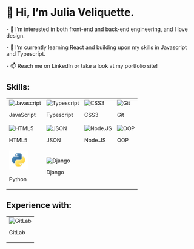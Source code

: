 <h1>👋 Hi, I’m Julia Veliquette.</h1>
<p> - 👀 I’m interested in both front-end and back-end engineering, and I love design. </p>
<p> - 🌱 I’m currently learning React and building upon my skills in Javascript and Typescript. </p>
<p> - 📫 Reach me on LinkedIn or take a look at my portfolio site! </p>

Skills:
----------
<table>
  <tr>
    <td> <img src="https://github.com/jveliquette/jveliquette/assets/143216711/157f10d1-0acc-479e-9f59-da9615f0c0ce"  alt="Javascript" width = 50 height = 50> <p>JavaScript</p> </td>
    <td> <img src="https://github.com/jveliquette/jveliquette/assets/143216711/65e8c8dd-39f9-4350-8b94-29e0de64e20d" alt="Typescript" width = 50 height = 50> <p>Typescript</p> </td>
    <td><img src="https://github.com/jveliquette/jveliquette/assets/143216711/a33cca0d-7bc7-464a-b40f-fa3ae85041cb" alt="CSS3" width = 50 height = 50> <p>CSS3</p> </td>
    <td><img src="https://github.com/jveliquette/jveliquette/assets/143216711/7ce97095-1da3-41ad-a38f-54767c6e6edc" alt="Git" width = 50 height = 50> <p>Git</p> </td>
  </tr>
  <tr>
    <td><img src="https://github.com/jveliquette/jveliquette/assets/143216711/86735f27-279c-4e0c-a7d2-6c1a2b632990" alt="HTML5" width = 50 height = 50> <p>HTML5</p> </td>
    <td><img src="https://github.com/jveliquette/jveliquette/assets/143216711/52fc0a39-524d-4f46-97f8-9e4d70d24797" alt="JSON" width = 50 height = 50> <p>JSON</p> </td>
    <td><img src="https://github.com/jveliquette/jveliquette/assets/143216711/0afee315-7ed2-4d74-8fad-9b972c0457f9" alt="Node.JS" width = 50 height = 50> <p>Node.JS</p> </td>
    <td><img src="https://github.com/jveliquette/jveliquette/assets/143216711/8f08f788-92f1-4969-8281-bf866e3407f7" alt="OOP" width = 50 height = 50> <p>OOP</p> </td>
  </tr>
  <tr>
    <td><img src="https://raw.githubusercontent.com/github/explore/80688e429a7d4ef2fca1e82350fe8e3517d3494d/topics/python/python.png" alt="Python" width = 50 height 50><p>Python</p></td>
    <td><img src="https://static-00.iconduck.com/assets.00/django-icon-1606x2048-lwmw1z73.png" alt="Django" width = 50 height 50><p>Django</p></td>
  </tr>
</table>

Experience with:
----------
<table>
  <tr>
    <td><img src="https://github.com/jveliquette/jveliquette/assets/143216711/977224fc-498f-43e4-a832-b15747a61dbe" alt="GitLab" width = 50 height = 50> <p>GitLab</p> </td>
  </tr>
</table>

<!---
jveliquette/jveliquette is a ✨ special ✨ repository because its `README.md` (this file) appears on your GitHub profile.
You can click the Preview link to take a look at your changes.
--->
